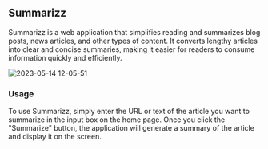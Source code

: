 ## Summarizz
Summarizz is a web application that simplifies reading and summarizes blog posts, news articles, and other types of content. It converts lengthy articles into clear and concise summaries, making it easier for readers to consume information quickly and efficiently.


![2023-05-14 12-05-51](https://github.com/FaizAlam/summarizz/assets/21370009/2a487f3e-b544-4e6d-aa4d-90d9cc8af7bf)

### Usage

To use Summarizz, simply enter the URL or text of the article you want to summarize in the input box on the home page. Once you click the "Summarize" button, the application will generate a summary of the article and display it on the screen.

